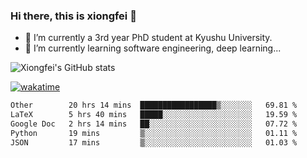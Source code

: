 ### Hi there, this is xiongfei 👋


- 🔭 I’m currently a 3rd year PhD student at Kyushu University.
- 🌱 I’m currently learning software engineering, deep learning...

<!--
**X1on9f31/X1on9f31** is a ✨ _special_ ✨ repository because its `README.md` (this file) appears on your GitHub profile.
Here are some ideas to get you started:
-->

![Xiongfei's GitHub stats](https://github-readme-stats.vercel.app/api?username=X1on9f31)


[![wakatime](https://wakatime.com/badge/user/9e8d5516-d162-43e7-9563-87295d455a71.svg)](https://wakatime.com/@9e8d5516-d162-43e7-9563-87295d455a71)

<!--START_SECTION:waka-->

```txt
Other        20 hrs 14 mins  █████████████████▒░░░░░░░   69.81 %
LaTeX        5 hrs 40 mins   █████░░░░░░░░░░░░░░░░░░░░   19.59 %
Google Doc   2 hrs 14 mins   ██░░░░░░░░░░░░░░░░░░░░░░░   07.72 %
Python       19 mins         ▒░░░░░░░░░░░░░░░░░░░░░░░░   01.11 %
JSON         17 mins         ▒░░░░░░░░░░░░░░░░░░░░░░░░   01.03 %
```

<!--END_SECTION:waka-->

